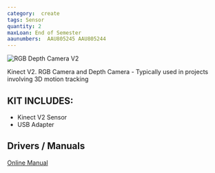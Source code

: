 ```yaml
---
category:  create
tags: Sensor
quantity: 2
maxLoan: End of Semester
aaunumbers:  AAU805245 AAU805244
---
```

![RGB Depth Camera V2](https://upload.wikimedia.org/wikipedia/commons/thumb/f/f6/Xbox-One-Kinect.jpg/440px-Xbox-One-Kinect.jpg)

Kinect V2. RGB Camera and Depth Camera - Typically used in projects involving 3D motion tracking
## KIT INCLUDES:
-  Kinect V2 Sensor 
-  USB Adapter

## Drivers / Manuals
[Online Manual](https://www.manualslib.com/manual/1734282/Microsoft-Kinect-For-Windows-V2.html)



